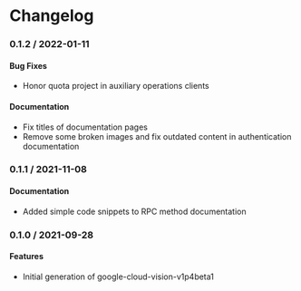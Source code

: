 # Changelog

### 0.1.2 / 2022-01-11

#### Bug Fixes

* Honor quota project in auxiliary operations clients

#### Documentation

* Fix titles of documentation pages
* Remove some broken images and fix outdated content in authentication documentation

### 0.1.1 / 2021-11-08

#### Documentation

* Added simple code snippets to RPC method documentation

### 0.1.0 / 2021-09-28

#### Features

* Initial generation of google-cloud-vision-v1p4beta1
